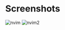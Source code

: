 # Screenshots

![nvim](https://user-images.githubusercontent.com/87162330/137948233-2a562eb9-9c93-4227-8fbc-bbfaa95eb42f.png)
![nvim2](https://user-images.githubusercontent.com/87162330/137948771-ef093926-a08c-4129-abbd-393e957af0a9.png)
